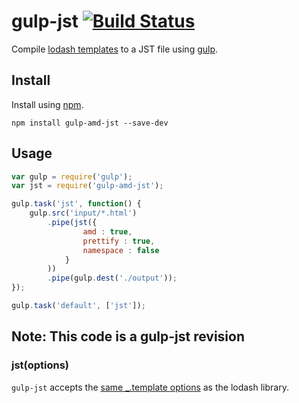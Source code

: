 gulp-jst [![Build Status](https://travis-ci.org/blue68/gulp-amd-jst.svg?branch=master)](https://travis-ci.org/blue68/gulp-amd-jst)
========

Compile [lodash templates](http://lodash.com/docs#template) to a JST file using [gulp](https://github.com/wearefractal/gulp).

Install
-------

Install using [npm](https://npmjs.org/package/gulp-amd-jst).

```
npm install gulp-amd-jst --save-dev
```

Usage
-----

```js
var gulp = require('gulp');
var jst = require('gulp-amd-jst');

gulp.task('jst', function() {
    gulp.src('input/*.html')
        .pipe(jst({
                amd : true,
                prettify : true,
                namespace : false
            }
        ))
        .pipe(gulp.dest('./output'));
});

gulp.task('default', ['jst']);
```

Note: This code is a gulp-jst revision
-------

### jst(options)

`gulp-jst` accepts the [same _.template options](http://lodash.com/docs#template) as the lodash library.

